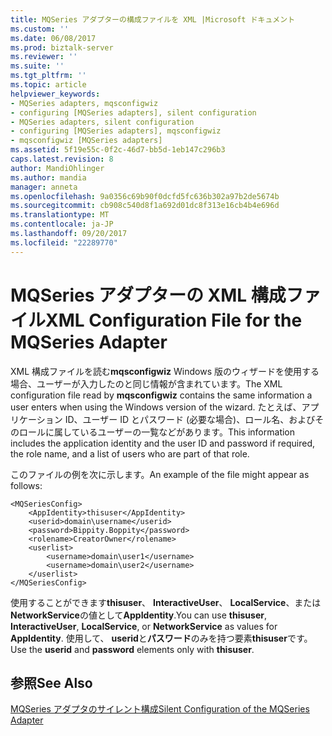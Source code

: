 ```yaml
---
title: MQSeries アダプターの構成ファイルを XML |Microsoft ドキュメント
ms.custom: ''
ms.date: 06/08/2017
ms.prod: biztalk-server
ms.reviewer: ''
ms.suite: ''
ms.tgt_pltfrm: ''
ms.topic: article
helpviewer_keywords:
- MQSeries adapters, mqsconfigwiz
- configuring [MQSeries adapters], silent configuration
- MQSeries adapters, silent configuration
- configuring [MQSeries adapters], mqsconfigwiz
- mqsconfigwiz [MQSeries adapters]
ms.assetid: 5f19e55c-0f2c-46d7-bb5d-1eb147c296b3
caps.latest.revision: 8
author: MandiOhlinger
ms.author: mandia
manager: anneta
ms.openlocfilehash: 9a0356c69b90f0dcfd5fc636b302a97b2de5674b
ms.sourcegitcommit: cb908c540d8f1a692d01dc8f313e16cb4b4e696d
ms.translationtype: MT
ms.contentlocale: ja-JP
ms.lasthandoff: 09/20/2017
ms.locfileid: "22289770"
---
```

# <a name="xml-configuration-file-for-the-mqseries-adapter"></a><span data-ttu-id="d32c9-102">MQSeries アダプターの XML 構成ファイル</span><span class="sxs-lookup"><span data-stu-id="d32c9-102">XML Configuration File for the MQSeries Adapter</span></span>
<span data-ttu-id="d32c9-103">XML 構成ファイルを読む**mqsconfigwiz** Windows 版のウィザードを使用する場合、ユーザーが入力したのと同じ情報が含まれています。</span><span class="sxs-lookup"><span data-stu-id="d32c9-103">The XML configuration file read by **mqsconfigwiz** contains the same information a user enters when using the Windows version of the wizard.</span></span> <span data-ttu-id="d32c9-104">たとえば、アプリケーション ID、ユーザー ID とパスワード (必要な場合)、ロール名、およびそのロールに属しているユーザーの一覧などがあります。</span><span class="sxs-lookup"><span data-stu-id="d32c9-104">This information includes the application identity and the user ID and password if required, the role name, and a list of users who are part of that role.</span></span>  
  
 <span data-ttu-id="d32c9-105">このファイルの例を次に示します。</span><span class="sxs-lookup"><span data-stu-id="d32c9-105">An example of the file might appear as follows:</span></span>  
  
```  
<MQSeriesConfig>  
    <AppIdentity>thisuser</AppIdentity>  
    <userid>domain\username</userid>  
    <password>Bippity.Boppity</password>  
    <rolename>CreatorOwner</rolename>  
    <userlist>  
        <username>domain\user1</username>  
        <username>domain\user2</username>  
    </userlist>  
</MQSeriesConfig>  
```  
  
 <span data-ttu-id="d32c9-106">使用することができます**thisuser**、 **InteractiveUser**、 **LocalService**、または**NetworkService**の値として**AppIdentity**.</span><span class="sxs-lookup"><span data-stu-id="d32c9-106">You can use **thisuser**, **InteractiveUser**, **LocalService**, or **NetworkService** as values for **AppIdentity**.</span></span> <span data-ttu-id="d32c9-107">使用して、 **userid**と**パスワード**のみを持つ要素**thisuser**です。</span><span class="sxs-lookup"><span data-stu-id="d32c9-107">Use the **userid** and **password** elements only with **thisuser**.</span></span>  
  
## <a name="see-also"></a><span data-ttu-id="d32c9-108">参照</span><span class="sxs-lookup"><span data-stu-id="d32c9-108">See Also</span></span>  
 [<span data-ttu-id="d32c9-109">MQSeries アダプタのサイレント構成</span><span class="sxs-lookup"><span data-stu-id="d32c9-109">Silent Configuration of the MQSeries Adapter</span></span>](../core/silent-configuration-of-the-mqseries-adapter.md)